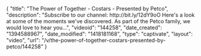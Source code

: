 {
    "title": "The Power of Together - Costars - Presented by Petco",
    "description": "Subscribe to our channel: http:\/\/bit.ly\/12dY9oO Here's a look at some of the moments we've discovered. As part of the Petco family, we would love to hear you...",
    "videoid": "144258",
    "date_created": "1394588967",
    "date_modified": "1418181168",
    "type": "captivate",
    "layout": "video",
    "url": "\/v\/the-power-of-together-costars-presented-by-petco\/144258"
}